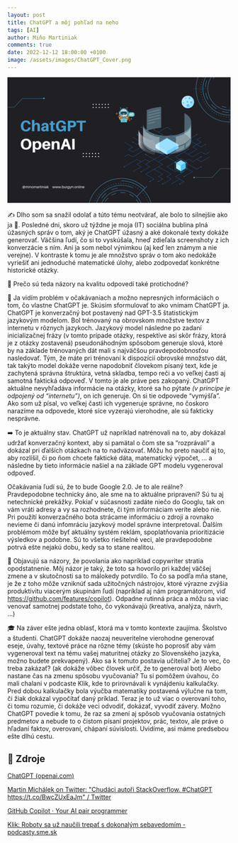 ```yaml
---
layout: post
title: ChatGPT a môj pohľad na neho
tags: [AI]
author: Miňo Martiniak
comments: true
date: 2022-12-12 18:00:00 +0100
image: /assets/images/ChatGPT_Cover.png
---
```


![Blue & Black Futuristic Technology Facebook Cover.png](/assets/images/ChatGPT_Cover.png)

✍️ Dlho som sa snažil odolať a túto tému neotvárať, ale bolo to silnejšie ako ja 🙂. Posledné dni, skoro už týždne je moja (IT) sociálna bublina plná úžasných správ o tom, aký je ChatGPT úžasný a aké dokonalé texty dokáže generovať. Väčšina ľudí, čo si to vyskúšala, hneď zdieľala screenshoty z ich konverzácie s ním. Ani ja som nebol výnimkou (aj keď len známym a nie verejne). V kontraste k tomu je ale množstvo správ o tom ako nedokáže vyriešiť ani jednoduché matematické úlohy, alebo zodpovedať konkrétne historické otázky.

🤔 Prečo sú teda názory na kvalitu odpovedí také protichodné?

📄 Ja vidím problém v očakávaniach a možno nepresných informáciách o tom, čo vlastne ChatGPT je. Skúsim sformulovať to ako vnímam ChatGPT ja. ChatGPT je konverzačný bot postavený nad GPT-3.5 štatistickým jazykovým modelom. Bol trénovaný na obrovskom množstve textov z internetu v rôznych jazykoch. Jazykový model následne po zadaní inicializačnej frázy (v tomto prípade otázky, respektíve asi skôr frázy, ktorá je z otázky zostavená) pseudonáhodným spôsobom generuje slová, ktoré by na základe trénovaných dát mali s najväčšou pravdepodobnosťou nasledovať. Tým, že máte pri trénovaní k dispozícií obrovské množstvo dát, tak takýto model dokáže verne napodobniť človekom písaný text, kde je zachytená správna štruktúra, vetná skladba, tempo reči a vo veľkej časti aj samotná faktická odpoveď. V tomto je ale práve pes zakopaný. ChatGPT aktuálne nevyhľadáva informácie na otázky, ktoré sa ho pýtate *(v princípe je odpojený od “internetu”)*, on ich generuje. On si tie odpovede “vymýšľa”. Ako som už písal, vo veľkej časti ich vygeneruje správne, no čoskoro narazíme na odpovede, ktoré síce vyzerajú vierohodne, ale sú fakticky nesprávne.

➡️ To je aktuálny stav. ChatGPT už napríklad natrénovali na to, aby dokázal udržať konverzačný kontext, aby si pamätal o čom ste sa “rozprávali” a dokázal pri ďalších otázkach na to nadväzovať. Môžu ho preto naučiť aj to, aby rozlíšil, či po ňom chcete faktické dáta, matematický výpočet, … a následne by tieto informácie našiel a na základe GPT modelu vygeneroval odpoveď. 

Očakávania ľudí sú, že to bude Google 2.0. Je to ale reálne? Pravdepodobne technicky áno, ale sme na to aktuálne pripravení? Sú tu aj netechnické prekážky. Pokiaľ v súčasnosti zadáte niečo do Googlu, tak on vám vráti adresy a vy sa rozhodnete, či tým informáciam veríte alebo nie. Pri použítí konverzačného bota strácame informáciu o zdroji a rovnako nevieme či danú infomráciu jazykový model správne interpretoval. Ďalším problémom môže byť aktuálny systém reklám, spoplatňovania prioritizácie výsledkov a podobne. Sú to všetko riešitelné veci, ale pravdepodobne potrvá ešte nejakú dobu, kedy sa to stane realitou.

👷 Objavujú sa názory, že povolania ako napríklad copywriter stratia opodstatnenie. Môj názor je taký, že toto sa hovorilo pri každej väčšej zmene a v skutočnosti sa to málokedy potvrdilo. To čo sa podľa mňa stane, je že z toho môže vzniknúť sada užitočných nástrojov, ktoré výrazne zvýšia produktivitu viacerým skupinám ľudí (napríklad aj nám programátorom, viď https://github.com/features/copilot). Odpadne rutinná práca a môžu sa viac venovať samotnej podstate toho, čo vykonávajú (kreatíva, analýza, návrh, …)

🎓 Na záver ešte jedna oblasť, ktorá ma v tomto kontexte zaujíma. Školstvo a študenti. ChatGPT dokáže naozaj neuveritelne vierohodne generovať eseje, úvahy, textové práce na rôzne témy (skúste ho poprosiť aby vám vygeneroval text na tému vašej maturitnej otázky zo Slovenského jazyka, možno budete prekvapený). Ako sa k tomuto postavia učitelia? Je to vec, čo treba zakázať? (ak dokáže vôbec človek určiť, že to generoval bot) Alebo nastane čas na zmenu spôsobu vyučovania? Tu si pomôžem úvahou, čo mali chalani v podcaste Klik, kde to prirovnávali k vynájdeniu kalkulačky. Pred dobou kalkulačky bola výučba matematiky postavená výlučne na tom, či žiak dokázal vypočítať daný príklad. Teraz je to už viac o overovaní toho, či tomu rozumie, či dokáže veci odvodiť, dokázať, vyvodiť závery. Možno ChatGPT povedie k tomu, že raz sa zmení aj spôsob vyučovania ostatných predmetov a nebude to o čistom písaní projektov, prác, textov, ale práve o hľadaní faktov, overovaní, chápaní súvislosti. Uvidíme, asi máme predsebou ešte dlhú cestu.

## 🔗 Zdroje

[ChatGPT (openai.com)](https://chat.openai.com/chat)

[Martin Michálek on Twitter: "Chudáci autoři StackOverflow. #ChatGPT https://t.co/BwcZUxEaJm" / Twitter](https://twitter.com/machal/status/1601576194117619713)

[GitHub Copilot · Your AI pair programmer](https://github.com/features/copilot)

[Klik: Roboty sa už naučili trepať s dokonalým sebavedomím - podcasty.sme.sk](https://podcasty.sme.sk/c/23090643/klik-roboty-sa-uz-naucili-trepat-s-dokonalym-sebavedomim.html)